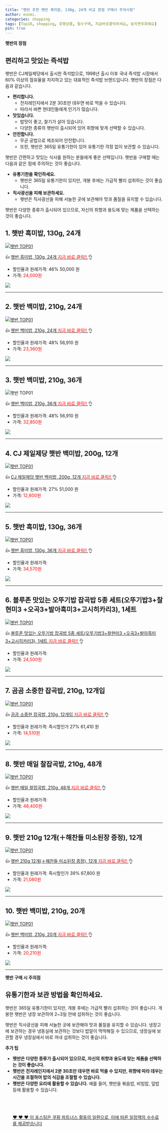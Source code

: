 ```yaml
---
title: "햇반 추천 햇반 흑미밥, 130g, 24개 비교 장점 구매시 주의사항"
author: eunmi.
categories: shopping
tags: [Top10, shopping, 유행상품, 필수구매, 지금바로클릭하세요, 놓치면후회해요]
pin: true
---
```

**햇반의 장점**

<h2>편리하고 맛있는 즉석밥</h2>

햇반은 CJ제일제당에서 출시한 즉석밥으로, 1998년 출시 이후 국내 즉석밥 시장에서 60% 이상의 점유율을 차지하고 있는 대표적인 즉석밥 브랜드입니다. 햇반의 장점은 다음과 같습니다.

* **편리합니다.**
    * 전자레인지에서 2분 30초만 데우면 바로 먹을 수 있습니다.
    * 따라서 바쁜 현대인들에게 인기가 많습니다.
* **맛있습니다.**
    * 밥맛이 좋고, 찰기가 살아 있습니다.
    * 다양한 종류의 햇반이 출시되어 있어 취향에 맞게 선택할 수 있습니다.
* **안전합니다.**
    * 무균 공법으로 제조되어 안전합니다.
    * 또한, 햇반은 365일 유통기한이 있어 유통기한 걱정 없이 보관할 수 있습니다.

햇반은 간편하고 맛있는 식사를 원하는 분들에게 좋은 선택입니다. 햇반을 구매할 때는 다음과 같은 점에 주의하는 것이 좋습니다.

* **유통기한을 확인하세요.**
    * 햇반은 365일 유통기한이 있지만, 개봉 후에는 가급적 빨리 섭취하는 것이 좋습니다.
* **직사광선을 피해 보관하세요.**
    * 햇반은 직사광선을 피해 서늘한 곳에 보관해야 맛과 품질을 유지할 수 있습니다.

햇반은 다양한 종류가 출시되어 있으므로, 자신의 취향과 용도에 맞는 제품을 선택하는 것이 좋습니다.

   

## 1. 햇반 흑미밥, 130g, 24개

[![햇반 TOP01](https://thumbnail7.coupangcdn.com/thumbnails/remote/230x230ex/image/vendor_inventory/ec17/091b024c9be670c4ae67760bc32f2a35a8cf4adacf9a693d8be04a3e19eb.jpg)](https://link.coupang.com/re/AFFSDP?lptag=AF3617701&subid=GithubCoopas&pageKey=5238161076&traceid=V0-153&itemId=19927625638&vendorItemId=4846175036)


👍 [햇반 흑미밥, 130g, 24개 <font color=red> 지금 바로 클릭!! </font> ](https://link.coupang.com/re/AFFSDP?lptag=AF3617701&subid=GithubCoopas&pageKey=5238161076&traceid=V0-153&itemId=19927625638&vendorItemId=4846175036) 👌 


- 할인율과 원래가격: 46%  50,000   원
- 가격: <span style='color:red'>24,000원</span>

[![](/discount_price.png)](https://link.coupang.com/re/AFFSDP?lptag=AF3617701&subid=GithubCoopas&pageKey=5238161076&traceid=V0-153&itemId=19927625638&vendorItemId=4846175036)

---


   

## 2. 햇반 백미밥, 210g, 24개

[![햇반 TOP01](https://thumbnail10.coupangcdn.com/thumbnails/remote/230x230ex/image/vendor_inventory/e0e7/c316ced848bd3089663e0fd67274a21ffac6771864d850da92732cd25781.jpg)](https://link.coupang.com/re/AFFSDP?lptag=AF3617701&subid=GithubCoopas&pageKey=2792667&traceid=V0-153&itemId=12726965971&vendorItemId=85130118217)


👍 [햇반 백미밥, 210g, 24개 <font color=red> 지금 바로 클릭!! </font> ](https://link.coupang.com/re/AFFSDP?lptag=AF3617701&subid=GithubCoopas&pageKey=2792667&traceid=V0-153&itemId=12726965971&vendorItemId=85130118217) 👌 


- 할인율과 원래가격: 48%  56,910   원
- 가격: <span style='color:red'>23,360원</span>

[![](/discount_price.png)](https://link.coupang.com/re/AFFSDP?lptag=AF3617701&subid=GithubCoopas&pageKey=2792667&traceid=V0-153&itemId=12726965971&vendorItemId=85130118217)

---


   

## 3. 햇반 백미밥, 210g, 36개

![햇반 TOP01](https://thumbnail8.coupangcdn.com/thumbnails/remote/230x230ex/image/vendor_inventory/3351/39d56f2108fd7f0a3ec8ae8e29ff455544192685accffdc1aa0429a65e40.PNG)


👍 [햇반 백미밥, 210g, 36개 <font color=red> 지금 바로 클릭!! </font> ](https://link.coupang.com/re/AFFSDP?lptag=AF3617701&subid=GithubCoopas&pageKey=2792667&traceid=V0-153&itemId=587247954&vendorItemId=86407215016) 👌 


- 할인율과 원래가격: 48%  56,910   원
- 가격: <span style='color:red'>32,850원</span>

[![](/discount_price.png)](https://link.coupang.com/re/AFFSDP?lptag=AF3617701&subid=GithubCoopas&pageKey=2792667&traceid=V0-153&itemId=587247954&vendorItemId=86407215016)

---


   

## 4. CJ 제일제당 햇반 백미밥, 200g, 12개

[![햇반 TOP01](https://thumbnail6.coupangcdn.com/thumbnails/remote/230x230ex/image/vendor_inventory/932e/18bfa9e8a46f70ed9f74918b8a722448db8bc5388b17527c1871e35e09ab.jpg)](https://link.coupang.com/re/AFFSDP?lptag=AF3617701&subid=GithubCoopas&pageKey=2792667&traceid=V0-153&itemId=69020929&vendorItemId=85352321575)


👍 [CJ 제일제당 햇반 백미밥, 200g, 12개 <font color=red> 지금 바로 클릭!! </font> ](https://link.coupang.com/re/AFFSDP?lptag=AF3617701&subid=GithubCoopas&pageKey=2792667&traceid=V0-153&itemId=69020929&vendorItemId=85352321575) 👌 


- 할인율과 원래가격: 27%  51,000   원
- 가격: <span style='color:red'>12,600원</span>

[![](/discount_price.png)](https://link.coupang.com/re/AFFSDP?lptag=AF3617701&subid=GithubCoopas&pageKey=2792667&traceid=V0-153&itemId=69020929&vendorItemId=85352321575)

---


   

## 5. 햇반 흑미밥, 130g, 36개

[![햇반 TOP01](https://thumbnail6.coupangcdn.com/thumbnails/remote/230x230ex/image/vendor_inventory/5a4d/ac858470dba1ba1d4e8d6bed27b06d91e11af0d7dc0a851eba248dc358c4.jpg)](https://link.coupang.com/re/AFFSDP?lptag=AF3617701&subid=GithubCoopas&pageKey=5238161076&traceid=V0-153&itemId=73835902&vendorItemId=85423988987)


👍 [햇반 흑미밥, 130g, 36개 <font color=red> 지금 바로 클릭!! </font> ](https://link.coupang.com/re/AFFSDP?lptag=AF3617701&subid=GithubCoopas&pageKey=5238161076&traceid=V0-153&itemId=73835902&vendorItemId=85423988987) 👌 


- 할인율과 원래가격: 
- 가격: <span style='color:red'>34,570원</span>

[![](/discount_price.png)](https://link.coupang.com/re/AFFSDP?lptag=AF3617701&subid=GithubCoopas&pageKey=5238161076&traceid=V0-153&itemId=73835902&vendorItemId=85423988987)

---


   

## 6. 블루존 맛있는 오뚜기밥 잡곡밥 5종 세트(오뚜기밥3+찰현미3 +오곡3+발아흑미3+고시히카리3), 1세트

[![햇반 TOP01](https://thumbnail7.coupangcdn.com/thumbnails/remote/230x230ex/image/vendor_inventory/7866/3d3a39cc0d42395473076dd5dc5fc1966a385171274674d827b90bff0b7a.jpg)](https://link.coupang.com/re/AFFSDP?lptag=AF3617701&subid=GithubCoopas&pageKey=7592012017&traceid=V0-153&itemId=20064219759&vendorItemId=81566110829)


👍 [블루존 맛있는 오뚜기밥 잡곡밥 5종 세트(오뚜기밥3+찰현미3 +오곡3+발아흑미3+고시히카리3), 1세트 <font color=red> 지금 바로 클릭!! </font> ](https://link.coupang.com/re/AFFSDP?lptag=AF3617701&subid=GithubCoopas&pageKey=7592012017&traceid=V0-153&itemId=20064219759&vendorItemId=81566110829) 👌 


- 할인율과 원래가격: 
- 가격: <span style='color:red'>24,500원</span>

[![](/discount_price.png)](https://link.coupang.com/re/AFFSDP?lptag=AF3617701&subid=GithubCoopas&pageKey=7592012017&traceid=V0-153&itemId=20064219759&vendorItemId=81566110829)

---


   

## 7. 곰곰 소중한 잡곡밥, 210g, 12개입

[![햇반 TOP01](https://thumbnail6.coupangcdn.com/thumbnails/remote/230x230ex/image/retail/images/5041118770660041-94fc8a81-0083-498f-80c5-6c52e505b056.jpg)](https://link.coupang.com/re/AFFSDP?lptag=AF3617701&subid=GithubCoopas&pageKey=7121221655&traceid=V0-153&itemId=17830642126&vendorItemId=84994398281)


👍 [곰곰 소중한 잡곡밥, 210g, 12개입 <font color=red> 지금 바로 클릭!! </font> ](https://link.coupang.com/re/AFFSDP?lptag=AF3617701&subid=GithubCoopas&pageKey=7121221655&traceid=V0-153&itemId=17830642126&vendorItemId=84994398281) 👌 


- 할인율과 원래가격: 즉시할인가 27%  61,410   원
- 가격: <span style='color:red'>14,510원</span>

[![](/discount_price.png)](https://link.coupang.com/re/AFFSDP?lptag=AF3617701&subid=GithubCoopas&pageKey=7121221655&traceid=V0-153&itemId=17830642126&vendorItemId=84994398281)

---


   

## 8. 햇반 매일 찰잡곡밥, 210g, 48개

[![햇반 TOP01](https://thumbnail10.coupangcdn.com/thumbnails/remote/230x230ex/image/vendor_inventory/4292/043d32b960623fc80ad5b7a9623b7e819e196d749d03cf2d6daa91f98738.jpg)](https://link.coupang.com/re/AFFSDP?lptag=AF3617701&subid=GithubCoopas&pageKey=1689586494&traceid=V0-153&itemId=7448347288&vendorItemId=84046939594)


👍 [햇반 매일 찰잡곡밥, 210g, 48개 <font color=red> 지금 바로 클릭!! </font> ](https://link.coupang.com/re/AFFSDP?lptag=AF3617701&subid=GithubCoopas&pageKey=1689586494&traceid=V0-153&itemId=7448347288&vendorItemId=84046939594) 👌 


- 할인율과 원래가격: 
- 가격: <span style='color:red'>48,400원</span>

[![](/discount_price.png)](https://link.coupang.com/re/AFFSDP?lptag=AF3617701&subid=GithubCoopas&pageKey=1689586494&traceid=V0-153&itemId=7448347288&vendorItemId=84046939594)

---


   

## 9. 햇반 210g 12개(＋해찬들 미소된장 증정), 12개

[![햇반 TOP01](https://thumbnail9.coupangcdn.com/thumbnails/remote/230x230ex/image/vendor_inventory/56ed/819f91ad81b2181b595131a048f03f5dbeddb75b31aee0fb08d4587339ae.jpg)](https://link.coupang.com/re/AFFSDP?lptag=AF3617701&subid=GithubCoopas&pageKey=7233546727&traceid=V0-153&itemId=18360760471&vendorItemId=85504472833)


👍 [햇반 210g 12개(＋해찬들 미소된장 증정), 12개 <font color=red> 지금 바로 클릭!! </font> ](https://link.coupang.com/re/AFFSDP?lptag=AF3617701&subid=GithubCoopas&pageKey=7233546727&traceid=V0-153&itemId=18360760471&vendorItemId=85504472833) 👌 


- 할인율과 원래가격: 즉시할인가 39%  67,800   원
- 가격: <span style='color:red'>21,080원</span>

[![](/discount_price.png)](https://link.coupang.com/re/AFFSDP?lptag=AF3617701&subid=GithubCoopas&pageKey=7233546727&traceid=V0-153&itemId=18360760471&vendorItemId=85504472833)

---


   

## 10. 햇반 백미밥, 210g, 20개

[![햇반 TOP01](https://thumbnail8.coupangcdn.com/thumbnails/remote/230x230ex/image/vendor_inventory/54f4/ae8e1633ec41eb9c25d113b1310dd450087c88c2899d2b902d22e7073b61.jpg)](https://link.coupang.com/re/AFFSDP?lptag=AF3617701&subid=GithubCoopas&pageKey=2792667&traceid=V0-153&itemId=3998061690&vendorItemId=80065947699)


👍 [햇반 백미밥, 210g, 20개 <font color=red> 지금 바로 클릭!! </font> ](https://link.coupang.com/re/AFFSDP?lptag=AF3617701&subid=GithubCoopas&pageKey=2792667&traceid=V0-153&itemId=3998061690&vendorItemId=80065947699) 👌 


- 할인율과 원래가격: 
- 가격: <span style='color:red'>20,210원</span>

[![](/discount_price.png)](https://link.coupang.com/re/AFFSDP?lptag=AF3617701&subid=GithubCoopas&pageKey=2792667&traceid=V0-153&itemId=3998061690&vendorItemId=80065947699)

---
**햇반 구매 시 주의점**

<h2>유통기한과 보관 방법을 확인하세요.</h2>

햇반은 365일 유통기한이 있지만, 개봉 후에는 가급적 빨리 섭취하는 것이 좋습니다. 개봉한 햇반은 냉장 보관하여 2~3일 안에 섭취하는 것이 좋습니다.

햇반은 직사광선을 피해 서늘한 곳에 보관해야 맛과 품질을 유지할 수 있습니다. 냉장고에 보관하는 경우 냉동실에 보관하는 것보다 밥알이 딱딱해질 수 있으므로, 냉장실에 보관할 경우 냉장실에서 바로 꺼내 섭취하는 것이 좋습니다.

**추가 팁**

* **햇반은 다양한 종류가 출시되어 있으므로, 자신의 취향과 용도에 맞는 제품을 선택하는 것이 좋습니다.**
* **햇반은 전자레인지에서 2분 30초만 데우면 바로 먹을 수 있지만, 취향에 따라 데우는 시간을 조절하여 밥의 식감을 조절할 수 있습니다.**
* **햇반은 다양한 요리에 활용할 수 있습니다.** 예를 들어, 햇반을 볶음밥, 비빔밥, 덮밥 등에 활용할 수 있습니다.<br><br><br><br><br> [ ❤ ❤ ❤ 이 포스팅은 쿠팡 파트너스 활동의 일환으로, 이에 따른 일정액의 수수료를 제공받습니다](https://link.coupang.com/a/bcEFyh)